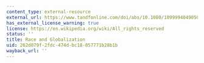 ```yaml
---
content_type: external-resource
external_url: https://www.tandfonline.com/doi/abs/10.1080/10999940490506979
has_external_license_warning: true
license: https://en.wikipedia.org/wiki/All_rights_reserved
status: ''
title: Race and Globalization
uid: 262d079f-2fdc-474d-bc18-057771b28b1b
wayback_url: ''
---
```

